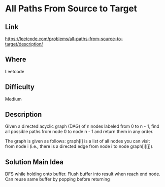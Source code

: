 # All Paths From Source to Target

## Link

https://leetcode.com/problems/all-paths-from-source-to-target/description/

## Where

Leetcode

## Difficulty

Medium

## Description

Given a directed acyclic graph (DAG) of n nodes labeled from 0 to n - 1, find all possible paths from node 0 to node n - 1 and return them in any order.

The graph is given as follows: graph[i] is a list of all nodes you can visit from node i (i.e., there is a directed edge from node i to node graph[i][j]).

## Solution Main Idea

DFS while holding onto buffer. Flush buffer into result when reach end node. Can reuse same buffer by popping before returning
